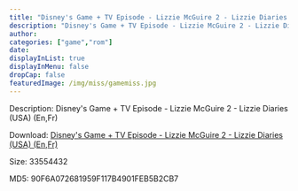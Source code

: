 ```yaml
---
title: "Disney's Game + TV Episode - Lizzie McGuire 2 - Lizzie Diaries (USA) (En,Fr)"
description: "Disney's Game + TV Episode - Lizzie McGuire 2 - Lizzie Diaries (USA) (En,Fr)"
author: 
categories: ["game","rom"]
date: 
displayInList: true
displayInMenu: false
dropCap: false
featuredImage: /img/miss/gamemiss.jpg
---
```


Description: Disney's Game + TV Episode - Lizzie McGuire 2 - Lizzie Diaries (USA) (En,Fr)

Download: <a style="text-decoration:underline;" href="https://mega.nz/#!SHJwEQoK!h_ULd44tj_T_mJyyTEh-bSDMOHaMt1cC0DA1m9GFJx4" target = "_blank" rel = "nofollow" > Disney's Game + TV Episode - Lizzie McGuire 2 - Lizzie Diaries (USA) (En,Fr)</a>

Size: 33554432

MD5: 90F6A072681959F117B4901FEB5B2CB7

